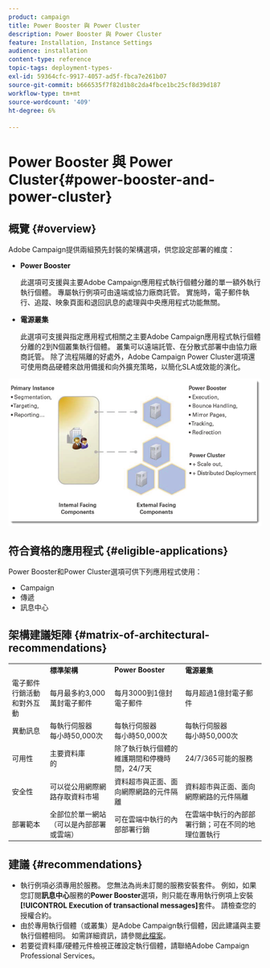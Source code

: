 ```yaml
---
product: campaign
title: Power Booster 與 Power Cluster
description: Power Booster 與 Power Cluster
feature: Installation, Instance Settings
audience: installation
content-type: reference
topic-tags: deployment-types-
exl-id: 59364cfc-9917-4057-ad5f-fbca7e261b07
source-git-commit: b666535f7f82d1b8c2da4fbce1bc25cf8d39d187
workflow-type: tm+mt
source-wordcount: '409'
ht-degree: 6%

---
```


# Power Booster 與 Power Cluster{#power-booster-and-power-cluster}



## 概覽 {#overview}

Adobe Campaign提供兩組預先封裝的架構選項，供您設定部署的維度：

* **Power Booster**

  此選項可支援與主要Adobe Campaign應用程式執行個體分離的單一額外執行執行個體。 專屬執行例項可由遠端或協力廠商託管。 實施時，電子郵件執行、追蹤、映象頁面和退回訊息的處理與中央應用程式功能無關。

* **電源叢集**

  此選項可支援與指定應用程式相關之主要Adobe Campaign應用程式執行個體分離的2到N個叢集執行個體。 叢集可以遠端託管、在分散式部署中由協力廠商託管。 除了流程隔離的好處外，Adobe Campaign Power Cluster選項還可使用商品硬體來啟用備援和向外擴充策略，以簡化SLA或效能的演化。

![](assets/architectural_options_diagram.png)

## 符合資格的應用程式 {#eligible-applications}

Power Booster和Power Cluster選項可供下列應用程式使用：

* Campaign
* 傳遞
* 訊息中心

## 架構建議矩陣 {#matrix-of-architectural-recommendations}

<table> 
 <tbody> 
  <tr> 
   <td> </td> 
   <td> <strong>標準架構</strong><br /> </td> 
   <td> <strong>Power Booster</strong><br /> </td> 
   <td> <strong>電源叢集</strong><br /> </td> 
  </tr> 
  <tr> 
   <td> 電子郵件行銷活動和對外互動<br /> </td> 
   <td> 每月最多約3,000萬封電子郵件<br /> </td> 
   <td> 每月3000到1億封電子郵件<br /> </td> 
   <td> 每月超過1億封電子郵件<br /> </td> 
  </tr> 
  <tr> 
   <td> 異動訊息<br /> </td> 
   <td> 每執行伺服器<br />每小時50,000次 </td> 
   <td> 每執行伺服器<br />每小時50,000次 </td> 
   <td> 每執行伺服器<br />每小時50,000次 </td> 
  </tr> 
  <tr> 
   <td> 可用性<br /> </td> 
   <td> 主要資料庫<br />的 </td> 
   <td> 除了執行執行個體的維護期間和停機時間，24/7天<br /> </td> 
   <td> 24/7/365可能的服務<br /> </td> 
  </tr> 
  <tr> 
   <td> 安全性<br /> </td> 
   <td> 可以從公用網際網路存取資料市場<br /> </td> 
   <td> 資料超市與正面、面向網際網路的元件隔離<br /> </td> 
   <td> 資料超市與正面、面向網際網路的元件隔離<br /> </td> 
  </tr> 
  <tr> 
   <td> 部署範本<br /> </td> 
   <td> 全部位於單一網站（可以是內部部署或雲端）<br /> </td> 
   <td> 可在雲端中執行的內部部署行銷<br /> </td> 
   <td> 在雲端中執行的內部部署行銷；可在不同的地理位置執行<br /> </td> 
  </tr> 
 </tbody> 
</table>

## 建議 {#recommendations}

* 執行例項必須專用於服務。 您無法為尚未訂閱的服務安裝套件。 例如，如果您訂閱&#x200B;**訊息中心**&#x200B;服務的&#x200B;**Power Booster**&#x200B;選項，則只能在專用執行例項上安裝&#x200B;**[!UICONTROL Execution of transactional messages]**&#x200B;套件。 請檢查您的授權合約。
* 由於專用執行個體（或叢集）是Adobe Campaign執行個體，因此建議與主要執行個體相同。 如需詳細資訊，請參閱[此檔案](../../production/using/foreword.md)。
* 若要從資料庫/硬體元件檢視正確設定執行個體，請聯絡Adobe Campaign Professional Services。
